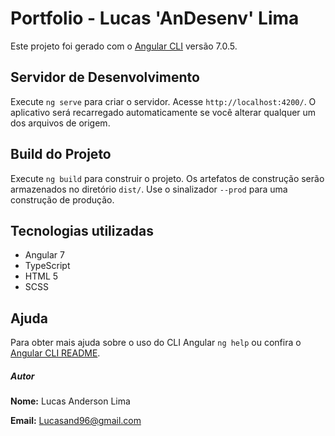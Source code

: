 # Portfolio - Lucas 'AnDesenv' Lima

Este projeto foi gerado com o [Angular CLI](https://github.com/angular/angular-cli) versão 7.0.5.

## Servidor de Desenvolvimento

Execute `ng serve` para criar o servidor. Acesse `http://localhost:4200/`. O aplicativo será recarregado automaticamente se você alterar qualquer um dos arquivos de origem.

## Build do Projeto

Execute `ng build` para construir o projeto. Os artefatos de construção serão armazenados no diretório `dist/`. Use o sinalizador `--prod` para uma construção de produção.

## Tecnologias utilizadas

* Angular 7
* TypeScript
* HTML 5
* SCSS

## Ajuda

Para obter mais ajuda sobre o uso do CLI Angular `ng help` ou confira o [Angular CLI README](https://github.com/angular/angular-cli/blob/master/README.md).

##### Autor

**Nome:** Lucas Anderson Lima

**Email:** Lucasand96@gmail.com